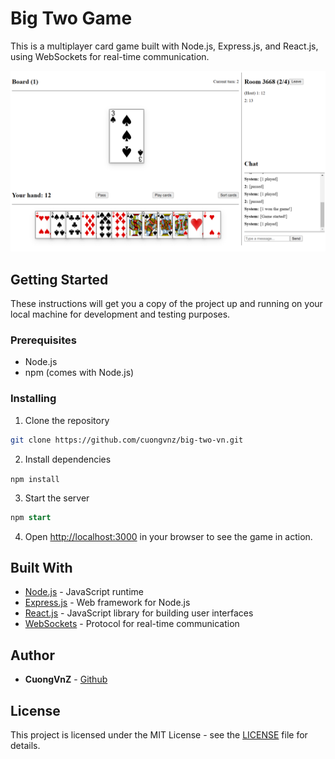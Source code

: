 Big Two Game
============

This is a multiplayer card game built with Node.js, Express.js, and React.js, using WebSockets for real-time communication.

![alt text](images/screenshot.png)

Getting Started
---------------

These instructions will get you a copy of the project up and running on your local machine for development and testing purposes.

### Prerequisites

*   Node.js
*   npm (comes with Node.js)

### Installing

1.  Clone the repository

```bash
git clone https://github.com/cuongvnz/big-two-vn.git
```

2.  Install dependencies

`npm install`

3.  Start the server

```sql
npm start
```

4.  Open [http://localhost:3000](http://localhost:3000) in your browser to see the game in action.

Built With
----------

*   [Node.js](https://nodejs.org/) - JavaScript runtime
*   [Express.js](https://expressjs.com/) - Web framework for Node.js
*   [React.js](https://reactjs.org/) - JavaScript library for building user interfaces
*   [WebSockets](https://developer.mozilla.org/en-US/docs/Web/API/WebSockets_API) - Protocol for real-time communication

Author
------

*   **CuongVnZ** - [Github](https://github.com/CuongVnZ)

License
-------

This project is licensed under the MIT License - see the [LICENSE](LICENSE) file for details.